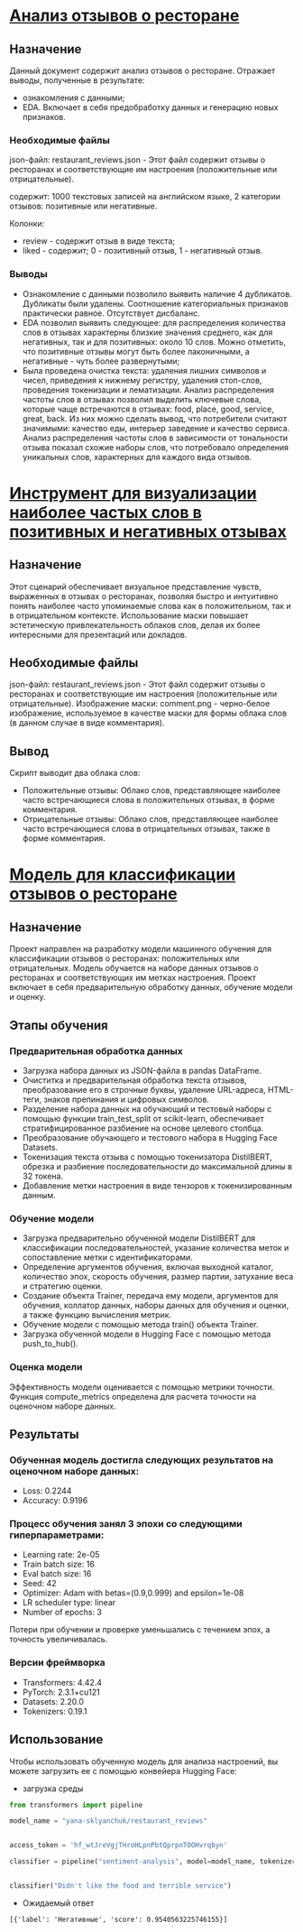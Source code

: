 # [Анализ отзывов о ресторане](EDA_report.ipynb)

## Назначение

Данный документ содержит анализ отзывов о ресторане. Отражает выводы, полученные в результате:
- ознакомления с данными;
- EDA. Включает в себя предобработку данных и генерацию новых признаков.

### Необходимые файлы
json-файл: restaurant_reviews.json - Этот файл содержит отзывы о ресторанах и соответствующие им настроения (положительные или отрицательные).

содержит: 1000 текстовых записей на английском языке, 2 категории отзывов: позитивные или негативные.

Колонки:
- review - содержит отзыв в виде текста;
- liked - содержит; 0 - позитивный отзыв, 1 - негативный отзыв.

### Выводы
- Ознакомление с данными позволило выявить наличие 4 дубликатов. Дубликаты были удалены. Соотношение категориальных признаков практически равное. Отсутствует дисбаланс.
- EDA позволил выявить следующее: для распределения количества слов в отзывах характерны близкие значения среднего, как для негативных, так и для позитивных: около 10 слов. Можно отметить, что позитивные отзывы могут быть более лаконичными, а негативные - чуть более развернутыми;
- Была проведена очистка текста: удаления лишних символов и чисел, приведения к нижнему регистру, удаления стоп-слов, проведения токенизации и лематизации. Анализ распределения частоты слов в отзывах позволил выделить ключевые слова, которые чаще встречаются в отзывах: food, place, good, service, great, back. Из них можно сделать вывод, что потребители считают значимыми: качество еды, интерьер заведение и качество сервиса. Анализ распределения частоты слов в зависимости от тональности отзыва показал схожие наборы слов, что потребовало определения уникальных слов, характерных для каждого вида отзывов.



# [Инструмент для визуализации наиболее частых слов в позитивных и негативных отзывах](generate_word_cloud.ipynb)

## Назначение
Этот сценарий обеспечивает визуальное представление чувств, выраженных в отзывах о ресторанах, позволяя быстро и интуитивно понять наиболее часто упоминаемые слова как в положительном, так и в отрицательном контексте. Использование маски повышает эстетическую привлекательность облаков слов, делая их более интересными для презентаций или докладов.

## Необходимые файлы
json-файл: restaurant_reviews.json - Этот файл содержит отзывы о ресторанах и соответствующие им настроения (положительные или отрицательные).
Изображение маски: comment.png - черно-белое изображение, используемое в качестве маски для формы облака слов (в данном случае в виде комментария).

## Вывод
Скрипт выводит два облака слов:
- Положительные отзывы: Облако слов, представляющее наиболее часто встречающиеся слова в положительных отзывах, в форме комментария.
- Отрицательные отзывы: Облако слов, представляющее наиболее часто встречающиеся слова в отрицательных отзывах, также в форме комментария.

# [Модель для классификации отзывов о ресторане](model_restaurant_reviews.ipynb)

## Назначение
Проект направлен на разработку модели машинного обучения для классификации отзывов о ресторанах: положительных или отрицательных. Модель обучается на наборе данных отзывов о ресторанах и соответствующих им метках настроения. Проект включает в себя предварительную обработку данных, обучение модели и оценку.

## Этапы обучения
### Предварительная обработка данных
- Загрузка набора данных из JSON-файла в pandas DataFrame.
- Очиститка и предварительная обработка текста отзывов, преобразование его в строчные буквы, удаление URL-адреса, HTML-теги, знаков препинания и цифровых символов.
- Разделение набора данных на обучающий и тестовый наборы с помощью функции train_test_split от scikit-learn, обеспечивает стратифицированное разбиение на основе целевого столбца.
- Преобразование обучающего и тестового набора в Hugging Face Datasets.
- Токенизация текста отзыва с помощью токенизатора DistilBERT, обрезка и разбиение последовательности до максимальной длины в 32 токена.
- Добавление метки настроения в виде тензоров к токенизированным данным.
### Обучение модели
- Загрузка предварительно обученной модели DistilBERT для классификации последовательностей, указание количества меток и сопоставление метки с идентификаторами.
- Определение аргументов обучения, включая выходной каталог, количество эпох, скорость обучения, размер партии, затухание веса и стратегию оценки.
- Создание объекта Trainer, передача ему модели, аргументов для обучения, коллатор данных, наборы данных для обучения и оценки, а также функцию вычисления метрик.
- Обучение модели с помощью метода train() объекта Trainer.
- Загрузка обученной модели в Hugging Face с помощью метода push_to_hub().
### Оценка модели
Эффективность модели оценивается с помощью метрики точности. Функция compute_metrics определена для расчета точности на оценочном наборе данных.
## Результаты
### Обученная модель достигла следующих результатов на оценочном наборе данных:
- Loss: 0.2244
- Accuracy: 0.9196
### Процесс обучения занял 3 эпохи со следующими гиперпараметрами:
- Learning rate: 2e-05
- Train batch size: 16
- Eval batch size: 16
- Seed: 42
- Optimizer: Adam with betas=(0.9,0.999) and epsilon=1e-08
- LR scheduler type: linear
- Number of epochs: 3


Потери при обучении и проверке уменьшались с течением эпох, а точность увеличивалась.
### Версии фреймворка
- Transformers: 4.42.4
- PyTorch: 2.3.1+cu121
- Datasets: 2.20.0
- Tokenizers: 0.19.1

## Использование
Чтобы использовать обученную модель для анализа настроений, вы можете загрузить ее с помощью конвейера Hugging Face:
- загрузка среды

```python
from transformers import pipeline

model_name = "yana-sklyanchuk/restaurant_reviews"


access_token = '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'

classifier = pipeline("sentiment-analysis", model=model_name, tokenizer="distilbert-base-uncased",token = access_token )


classifier("Didn't like the food and terrible service")
```
- Ожидаемый ответ

```
[{'label': 'Негативные', 'score': 0.9540563225746155}]
```